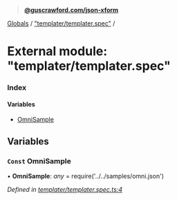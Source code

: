 > **[@guscrawford.com/json-xform](../README.md)**

[Globals](../globals.md) / ["templater/templater.spec"](_templater_templater_spec_.md) /

# External module: "templater/templater.spec"

### Index

#### Variables

* [OmniSample](_templater_templater_spec_.md#const-omnisample)

## Variables

### `Const` OmniSample

• **OmniSample**: *any* =  require('../../samples/omni.json')

*Defined in [templater/templater.spec.ts:4](https://github.com/guscrawford-com/json-xform/blob/344182c/src/templater/templater.spec.ts#L4)*